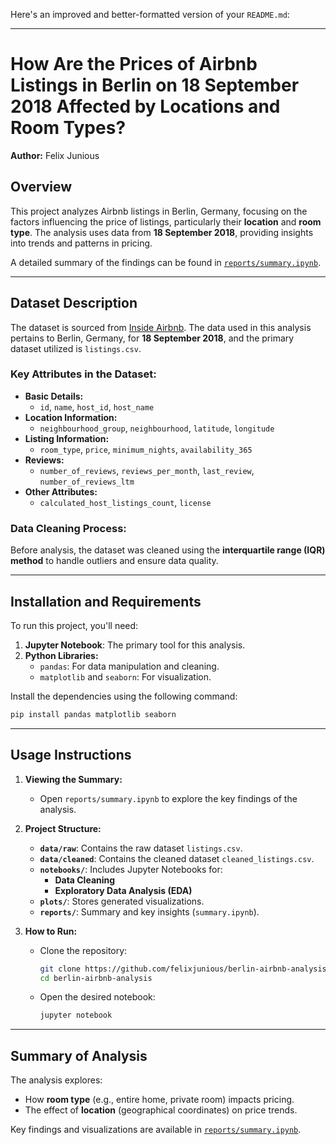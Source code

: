 Here's an improved and better-formatted version of your `README.md`:

---

# **How Are the Prices of Airbnb Listings in Berlin on 18 September 2018 Affected by Locations and Room Types?**  
**Author:** Felix Junious  

## **Overview**  
This project analyzes Airbnb listings in Berlin, Germany, focusing on the factors influencing the price of listings, particularly their **location** and **room type**. The analysis uses data from **18 September 2018**, providing insights into trends and patterns in pricing.  

A detailed summary of the findings can be found in [`reports/summary.ipynb`](./reports/summary.ipynb).  

---

## **Dataset Description**  
The dataset is sourced from [Inside Airbnb](https://insideairbnb.com/get-the-data/). The data used in this analysis pertains to Berlin, Germany, for **18 September 2018**, and the primary dataset utilized is `listings.csv`.  

### **Key Attributes in the Dataset:**  
- **Basic Details:**  
  - `id`, `name`, `host_id`, `host_name`  
- **Location Information:**  
  - `neighbourhood_group`, `neighbourhood`, `latitude`, `longitude`  
- **Listing Information:**  
  - `room_type`, `price`, `minimum_nights`, `availability_365`  
- **Reviews:**  
  - `number_of_reviews`, `reviews_per_month`, `last_review`, `number_of_reviews_ltm`  
- **Other Attributes:**  
  - `calculated_host_listings_count`, `license`  

### **Data Cleaning Process:**  
Before analysis, the dataset was cleaned using the **interquartile range (IQR) method** to handle outliers and ensure data quality.

---

## **Installation and Requirements**  
To run this project, you'll need:  
1. **Jupyter Notebook**: The primary tool for this analysis.  
2. **Python Libraries:**  
   - `pandas`: For data manipulation and cleaning.  
   - `matplotlib` and `seaborn`: For visualization.  

Install the dependencies using the following command:  
```bash
pip install pandas matplotlib seaborn
```

---

## **Usage Instructions**  
1. **Viewing the Summary:**  
   - Open `reports/summary.ipynb` to explore the key findings of the analysis.  

2. **Project Structure:**  
   - **`data/raw`**: Contains the raw dataset `listings.csv`.
   - **`data/cleaned`**: Contains the cleaned dataset `cleaned_listings.csv`.  
   - **`notebooks/`**: Includes Jupyter Notebooks for:  
     - **Data Cleaning**  
     - **Exploratory Data Analysis (EDA)**  
   - **`plots/`**: Stores generated visualizations.  
   - **`reports/`**: Summary and key insights (`summary.ipynb`).  

3. **How to Run:**  
   - Clone the repository:  
     ```bash
     git clone https://github.com/felixjunious/berlin-airbnb-analysis.git
     cd berlin-airbnb-analysis
     ```
   - Open the desired notebook:  
     ```bash
     jupyter notebook
     ```

---

## **Summary of Analysis**  
The analysis explores:  
- How **room type** (e.g., entire home, private room) impacts pricing.  
- The effect of **location** (geographical coordinates) on price trends.  

Key findings and visualizations are available in [`reports/summary.ipynb`](./reports/summary.ipynb).  